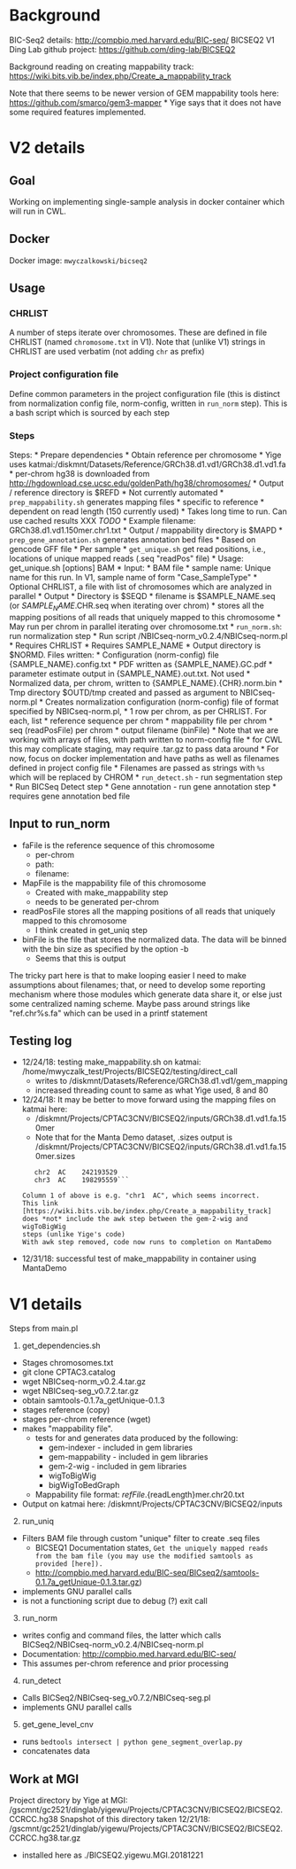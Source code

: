 # Background

BIC-Seq2 details: http://compbio.med.harvard.edu/BIC-seq/
BICSEQ2 V1 Ding Lab github project: https://github.com/ding-lab/BICSEQ2

Background reading on creating mappability track:
    https://wiki.bits.vib.be/index.php/Create_a_mappability_track

Note that there seems to be newer version of GEM mappability tools here: https://github.com/smarco/gem3-mapper
    * Yige says that it does not have some required features implemented.

# V2 details

## Goal
Working on implementing single-sample analysis in docker container which will run in CWL.  


## Docker

Docker image: `mwyczalkowski/bicseq2`

## Usage

### CHRLIST

A number of steps iterate over chromosomes.  These are defined in file CHRLIST (named `chromosome.txt` in V1).
Note that (unlike V1) strings in CHRLIST are used verbatim (not adding `chr` as prefix)

### Project configuration file

Define common parameters in the project configuration file (this is distinct from normalization
config file, norm-config, written in `run_norm` step).  This is a bash script which is sourced
by each step

### Steps

Steps:
    * Prepare dependencies
        * Obtain reference per chromosome
            * Yige uses katmai:/diskmnt/Datasets/Reference/GRCh38.d1.vd1/GRCh38.d1.vd1.fa
            * per-chrom hg38 is downloaded from http://hgdownload.cse.ucsc.edu/goldenPath/hg38/chromosomes/
            * Output / reference directory is $REFD
            * Not currently automated
        * `prep_mappability.sh` generates mapping files
            * specific to reference
            * dependent on read length (150 currently used)
            * Takes long time to run.  Can use cached results XXX *TODO*
            * Example filename: GRCh38.d1.vd1.150mer.chr1.txt
            * Output / mappability directory is $MAPD
        * `prep_gene_annotation.sh` generates annotation bed files
            * Based on gencode GFF file
    * Per sample
        * `get_unique.sh` get read positions, i.e., locations of unique mapped reads (.seq "readPos" file)
            * Usage: get_unique.sh [options] BAM
            * Input: 
                * BAM file 
                * sample name: Unique name for this run.  In V1, sample name of form "Case_SampleType"
                * Optional CHRLIST, a file with list of chromosomes which are analyzed in parallel
            * Output 
                * Directory is $SEQD
                * filename is $SAMPLE_NAME.seq (or $SAMPLE_NAME.$CHR.seq when iterating over chrom)
            * stores all the mapping positions of all reads that uniquely mapped to this chromosome
            * May run per chrom in parallel iterating over chromosome.txt
        * `run_norm.sh`: run normalization step
            * Run script /NBICseq-norm_v0.2.4/NBICseq-norm.pl
            * Requires CHRLIST
            * Requires SAMPLE_NAME
            * Output directory is $NORMD. Files written:
                * Configuration (norm-config) file {SAMPLE_NAME}.config.txt
                * PDF written as {SAMPLE_NAME}.GC.pdf
                * parameter estimate output in {SAMPLE_NAME}.out.txt.  Not used
                * Normalized data, per chrom, written to {SAMPLE_NAME}.{CHR}.norm.bin
                * Tmp directory $OUTD/tmp created and passed as argument to NBICseq-norm.pl
            * Creates normalization configuration (norm-config) file of format specified by NBICseq-norm.pl,
                * 1 row per chrom, as per CHRLIST.  For each, list
                    * reference sequence per chrom
                    * mappability file per chrom
                    * seq (readPosFile) per chrom
                    * output filename (binFile) 
                * Note that we are working with arrays of files, with path written to norm-config file 
                    * for CWL this may complicate staging, may require .tar.gz to pass data around
                    * For now, focus on docker implementation and have paths as well as filenames defined in project config file
                        * Filenames are passed as strings with `%s` which will be replaced by CHROM
        * `run_detect.sh` - run segmentation step
            * Run BICSeq Detect step
        * Gene annotation - run gene annotation step
            * requires gene annotation bed file



## Input to run_norm

* faFile is the reference sequence of this chromosome 
    * per-chrom
    * path: 
    * filename:
* MapFile is the mappability file of this chromosome 
    * Created with make_mappability step
    * needs to be generated per-chrom
* readPosFile stores all the mapping positions of all reads that uniquely mapped to this chromosome
    * I think created in get_uniq step
* binFile is the file that stores the normalized data. The data will be binned with the bin size as specified by the option -b
    * Seems that this is output

The tricky part here is that to make looping easier I need to make assumptions about filenames; that, or need
to develop some reporting mechanism where those modules which generate data share it, or else just some
centralized naming scheme.  Maybe pass around strings like "ref.chr%s.fa" which can be used in a printf statement

## Testing log 

* 12/24/18: testing make_mappability.sh on katmai: /home/mwyczalk_test/Projects/BICSEQ2/testing/direct_call
    * writes to /diskmnt/Datasets/Reference/GRCh38.d1.vd1/gem_mapping
    * increased threading count to same as what Yige used, 8 and 80
* 12/24/18: It may be better to move forward using the mapping files on katmai here:
    * /diskmnt/Projects/CPTAC3CNV/BICSEQ2/inputs/GRCh38.d1.vd1.fa.150mer
    * Note that for the Manta Demo dataset, .sizes output is /diskmnt/Projects/CPTAC3CNV/BICSEQ2/inputs/GRCh38.d1.vd1.fa.150mer.sizes
    ```chr1  AC    248956422
       chr2  AC    242193529
       chr3  AC    198295559```
    ```
      Column 1 of above is e.g. "chr1  AC", which seems incorrect.
      This link [https://wiki.bits.vib.be/index.php/Create_a_mappability_track] does *not* include the awk step between the gem-2-wig and wigToBigWig
      steps (unlike Yige's code)
      With awk step removed, code now runs to completion on MantaDemo
* 12/31/18: successful test of make_mappability in container using MantaDemo




# V1 details

Steps from main.pl

1. get_dependencies.sh
  * Stages chromosomes.txt
  * git clone CPTAC3.catalog
  * wget NBICseq-norm_v0.2.4.tar.gz
  * wget NBICseq-seg_v0.7.2.tar.gz
  * obtain samtools-0.1.7a_getUnique-0.1.3
  * stages reference (copy)
  * stages per-chrom reference (wget)
  * makes "mappability file".
    * tests for and generates data produced by the following:
      * gem-indexer     - included in gem libraries
      * gem-mappability - included in gem libraries
      * gem-2-wig       - included in gem libraries
      * wigToBigWig  
      * bigWigToBedGraph 
    * Mappability file format: ${refFile}.${readLength}mer.chr20.txt
  * Output on katmai here: /diskmnt/Projects/CPTAC3CNV/BICSEQ2/inputs

2. run_uniq
  * Filters BAM file through custom "unique" filter to create .seq files
    * BICSEQ1 Documentation states, `Get the uniquely mapped reads from the bam file (you may use the modified samtools as provided [here]).`
    * http://compbio.med.harvard.edu/BIC-seq/BICseq2/samtools-0.1.7a_getUnique-0.1.3.tar.gz)
  * implements GNU parallel calls
  * is not a functioning script due to debug (?) exit call

3. run_norm
  * writes config and command files, the latter which calls BICSeq2/NBICseq-norm_v0.2.4/NBICseq-norm.pl
  * Documentation: http://compbio.med.harvard.edu/BIC-seq/
  * This assumes per-chrom reference and prior processing

4. run_detect
  * Calls BICSeq2/NBICseq-seg_v0.7.2/NBICseq-seg.pl
  * implements GNU parallel calls

5. get_gene_level_cnv
  * runs `bedtools intersect | python gene_segment_overlap.py`
  * concatenates data


## Work at MGI

Project directory by Yige at MGI: /gscmnt/gc2521/dinglab/yigewu/Projects/CPTAC3CNV/BICSEQ2/BICSEQ2.CCRCC.hg38
Snapshot of this directory taken 12/21/18: /gscmnt/gc2521/dinglab/yigewu/Projects/CPTAC3CNV/BICSEQ2/BICSEQ2.CCRCC.hg38.tar.gz
  - installed here as ./BICSEQ2.yigewu.MGI.20181221


